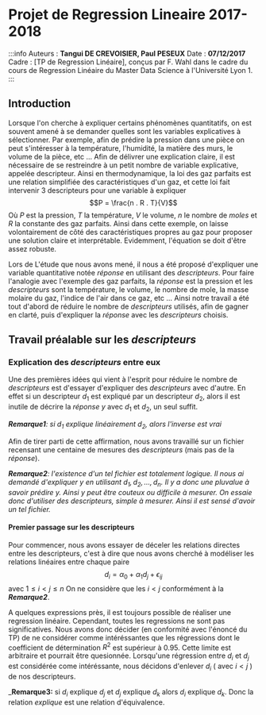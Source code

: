 <script type="text/javascript" src="http://cdn.mathjax.org/mathjax/latest/MathJax.js?config=default"></script>

# Projet de Regression Lineaire 2017-2018
:::info
Auteurs : **Tangui DE CREVOISIER, Paul PESEUX**
Date : **07/12/2017**
Cadre : [TP de Regression Linéaire], conçus par F. Wahl dans le cadre du cours de Regression Linéaire du Master Data Science à l'Université Lyon 1.
:::

## Introduction
Lorsque l'on cherche à expliquer certains phénomènes quantitatifs, on est souvent amené à se demander quelles sont les variables explicatives à sélectionner. 
Par exemple, afin de prédire la pression dans une pièce on peut s'intéresser à la température, l'humidité, la matière des murs, le volume de la pièce, etc ...
Afin de délivrer une explication claire, il est nécessaire de se restreindre à un petit nombre de variable explicative, appelée descripteur. Ainsi en thermodynamique, la loi des gaz parfaits est une relation simplifiée des caractéristiques d'un gaz, et cette loi fait intervenir 3 descripteurs pour une variable à expliquer
$$P = \frac{n . R . T}{V}$$
Où $P$ est la pression, $T$  la température, $V$ le volume, $n$ le nombre de _moles_ et $R$ la constante des gaz parfaits.
Ainsi dans cette exemple, on laisse volontairement de côté des caractéristiques propres au gaz pour proposer une solution claire et interprétable. Evidemment, l'équation se doit d'être assez robuste.

Lors de L'étude que nous avons mené, il nous a été proposé d'expliquer une variable quantitative notée _réponse_ en utilisant des _descripteurs_. Pour faire l'analogie avec l'exemple des gaz parfaits, la _réponse_ est la pression et les _descripteurs_ sont la température, le volume, le nombre de mole, la masse molaire du gaz, l'indice de l'air dans ce gaz, etc ...
Ainsi notre travail a été tout d'abord de réduire le nombre de _descripteurs_ utilisés, afin de gagner en clarté, puis d'expliquer la _réponse_ avec les _descripteurs_ choisis.

## Travail préalable sur les _descripteurs_
### Explication des _descripteurs_ entre eux
Une des premières idées qui vient à l'esprit pour réduire le nombre de _descripteurs_ est d'essayer d'expliquer des _descripteurs_ avec d'autre. En effet si un descripteur $d_{1}$ est expliqué par un descripteur $d_2$, alors il est inutile de décrire la _réponse_ $y$ avec $d_1$ et $d_2$, un seul suffit.

_**Remarque1**: si $d_1$ explique linéairement $d_2$, alors l'inverse est vrai_

Afin de tirer parti de cette affirmation, nous avons travaillé sur un fichier recensant une centaine de mesures des _descripteurs_ (mais pas de la _réponse_).

_**Remarque2**: l'existence d'un tel fichier est totalement logique. Il nous ai demandé d'expliquer $y$ en utilisant $d_1, d_2, ... ,d_n$. Il y a donc une pluvalue à savoir prédire $y$. Ainsi $y$ peut être couteux ou difficile à mesurer. On essaie donc d'utiliser des descripteurs, simple à mesurer. Ainsi il est sensé d'avoir un tel fichier._

#### Premier passage sur les descripteurs
Pour commencer, nous avons essayer de déceler les relations directes entre les descripteurs, c'est à dire que nous avons cherché à modéliser les relations linéaires entre chaque paire
$$d_i = \alpha_0 + \alpha_1d_j + \epsilon_{ij} $$
avec $1 \leq i<j \leq n$
On ne considère que les $i < j$ conformément à la _**Remarque2**_.


A quelques expressions près, il est toujours possible de réaliser une regression linéaire. Cependant, toutes les regressions ne sont pas significatives. Nous avons donc décider (en conformité avec l'énoncé du TP) de ne considérer comme intéréssantes que les régressions dont le coefficient de détermination $R^2$ est supérieur à $0.95$. Cette limite est arbitraire et pourrait être quesionnée.
Lorsqu'une régression entre $d_i$ et $d_j$ est considérée come intéréssante, nous décidons d'enlever $d_i$ ( avec $i<j$ ) de nos descripteurs. 

_**Remarque3:** si $d_i$ explique $d_j$ et $d_j$ explique $d_k$ alors $d_i$ explique $d_k$. Donc la relation _explique_ est une relation d'équivalence.





